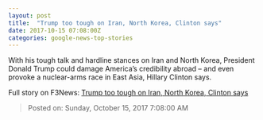 ```yaml
---
layout: post
title:  "Trump too tough on Iran, North Korea, Clinton says"
date: 2017-10-15 07:08:00Z
categories: google-news-top-stories
---
```


With his tough talk and hardline stances on Iran and North Korea, President Donald Trump could damage America’s credibility abroad – and even provoke a nuclear-arms race in East Asia, Hillary Clinton says.


Full story on F3News: [Trump too tough on Iran, North Korea, Clinton says](http://www.f3nws.com/n/Jq3he)

> Posted on: Sunday, October 15, 2017 7:08:00 AM
